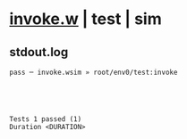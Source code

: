 # [invoke.w](../../../../examples/tests/valid/invoke.w) | test | sim

## stdout.log
```log
pass ─ invoke.wsim » root/env0/test:invoke
 




Tests 1 passed (1) 
Duration <DURATION>

```


